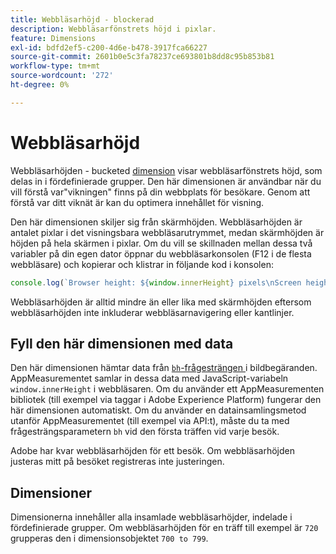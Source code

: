 ```yaml
---
title: Webbläsarhöjd - blockerad
description: Webbläsarfönstrets höjd i pixlar.
feature: Dimensions
exl-id: bdfd2ef5-c200-4d6e-b478-3917fca66227
source-git-commit: 2601b0e5c3fa78237ce693801b8dd8c95b853b81
workflow-type: tm+mt
source-wordcount: '272'
ht-degree: 0%

---
```


# Webbläsarhöjd

Webbläsarhöjden - bucketed [dimension](overview.md) visar webbläsarfönstrets höjd, som delas in i fördefinierade grupper. Den här dimensionen är användbar när du vill förstå var&quot;vikningen&quot; finns på din webbplats för besökare. Genom att förstå var ditt viknät är kan du optimera innehållet för visning.

Den här dimensionen skiljer sig från skärmhöjden. Webbläsarhöjden är antalet pixlar i det visningsbara webbläsarutrymmet, medan skärmhöjden är höjden på hela skärmen i pixlar. Om du vill se skillnaden mellan dessa två variabler på din egen dator öppnar du webbläsarkonsolen (F12 i de flesta webbläsare) och kopierar och klistrar in följande kod i konsolen:

```javascript
console.log(`Browser height: ${window.innerHeight} pixels\nScreen height: ${screen.height} pixels`);
```

Webbläsarhöjden är alltid mindre än eller lika med skärmhöjden eftersom webbläsarhöjden inte inkluderar webbläsarnavigering eller kantlinjer.

## Fyll den här dimensionen med data

Den här dimensionen hämtar data från [`bh`-frågesträngen ](/help/implement/validate/query-parameters.md) i bildbegäranden. AppMeasurementet samlar in dessa data med JavaScript-variabeln `window.innerHeight` i webbläsaren. Om du använder ett AppMeasurementen bibliotek (till exempel via taggar i Adobe Experience Platform) fungerar den här dimensionen automatiskt. Om du använder en datainsamlingsmetod utanför AppMeasurementet (till exempel via API:t), måste du ta med frågesträngsparametern `bh` vid den första träffen vid varje besök.

Adobe har kvar webbläsarhöjden för ett besök. Om webbläsarhöjden justeras mitt på besöket registreras inte justeringen.

## Dimensioner

Dimensionerna innehåller alla insamlade webbläsarhöjder, indelade i fördefinierade grupper. Om webbläsarhöjden för en träff till exempel är `720` grupperas den i dimensionsobjektet `700 to 799`.
